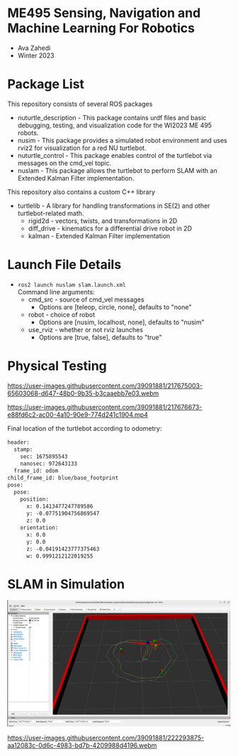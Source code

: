 # ME495 Sensing, Navigation and Machine Learning For Robotics
* Ava Zahedi
* Winter 2023
# Package List
This repository consists of several ROS packages
- nuturtle_description - This package contains urdf files and basic debugging, testing, and visualization code for the WI2023 ME 495 robots.
- nusim - This package provides a simulated robot environment and uses rviz2 for visualization for a red NU turtlebot.
- nuturtle_control - This package enables control of the turtlebot via messages on the cmd_vel topic.
- nuslam - This package allows the turtlebot to perform SLAM with an Extended Kalman Filter implementation.

This repository also contains a custom C++ library
-  turtlelib - A library for handling transformations in SE(2) and other turtlebot-related math.
    * rigid2d -  vectors, twists, and transformations in 2D
    * diff_drive - kinematics for a differential drive robot in 2D
    * kalman - Extended Kalman Filter implementation

# Launch File Details
* `ros2 launch nuslam slam.launch.xml`  
    Command line arguments:
    - cmd_src - source of cmd_vel messages
      - Options are [teleop, circle, none], defaults to "none" 
    - robot - choice of robot
      - Options are [nusim, localhost, none], defaults to "nusim"
    - use_rviz - whether or not rviz launches
      - Options are [true, false], defaults to "true"

# Physical Testing

https://user-images.githubusercontent.com/39091881/217675003-65603068-d647-48b0-9b35-b3caaebb7e03.webm

https://user-images.githubusercontent.com/39091881/217676673-e88fd6c2-ac00-4a10-90e9-774d241c1904.mp4

Final location of the turtlebot according to odometry:  
```
header: 
  stamp:  
    sec: 1675895543  
    nanosec: 972643133  
  frame_id: odom  
child_frame_id: blue/base_footprint  
pose:  
  pose:  
    position:  
      x: 0.1413477247789586  
      y: -0.07751904756869547  
      z: 0.0  
    orientation:  
      x: 0.0  
      y: 0.0  
      z: -0.04191423777375463  
      w: 0.9991212122019255  
```

# SLAM in Simulation
![](nuslam/images/nuslam1.png)

https://user-images.githubusercontent.com/39091881/222293875-aa12083c-0d6c-4983-bd7b-4209988d4196.webm
